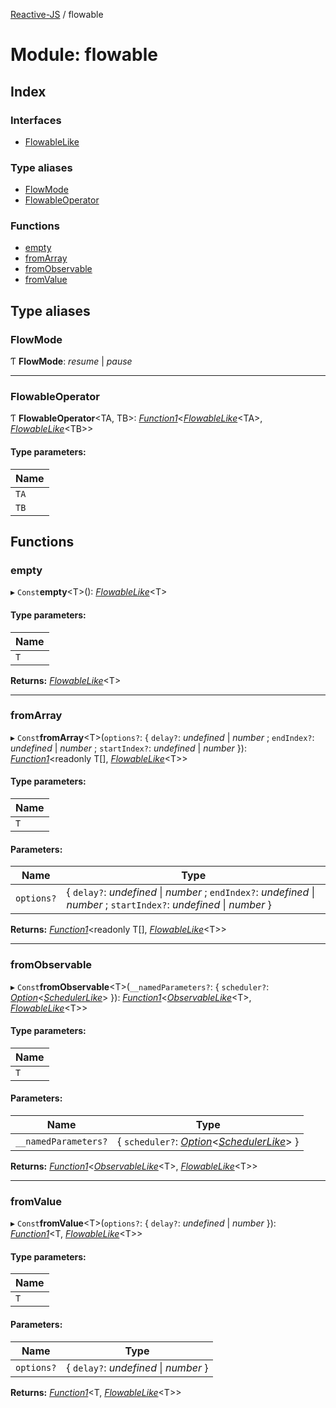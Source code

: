 [Reactive-JS](../README.md) / flowable

# Module: flowable

## Index

### Interfaces

* [FlowableLike](../interfaces/flowable.flowablelike.md)

### Type aliases

* [FlowMode](flowable.md#flowmode)
* [FlowableOperator](flowable.md#flowableoperator)

### Functions

* [empty](flowable.md#empty)
* [fromArray](flowable.md#fromarray)
* [fromObservable](flowable.md#fromobservable)
* [fromValue](flowable.md#fromvalue)

## Type aliases

### FlowMode

Ƭ **FlowMode**: *resume* \| *pause*

___

### FlowableOperator

Ƭ **FlowableOperator**<TA, TB\>: [*Function1*](functions.md#function1)<[*FlowableLike*](../interfaces/flowable.flowablelike.md)<TA\>, [*FlowableLike*](../interfaces/flowable.flowablelike.md)<TB\>\>

#### Type parameters:

Name |
------ |
`TA` |
`TB` |

## Functions

### empty

▸ `Const`**empty**\<T>(): [*FlowableLike*](../interfaces/flowable.flowablelike.md)<T\>

#### Type parameters:

Name |
------ |
`T` |

**Returns:** [*FlowableLike*](../interfaces/flowable.flowablelike.md)<T\>

___

### fromArray

▸ `Const`**fromArray**\<T>(`options?`: { `delay?`: *undefined* \| *number* ; `endIndex?`: *undefined* \| *number* ; `startIndex?`: *undefined* \| *number*  }): [*Function1*](functions.md#function1)<readonly T[], [*FlowableLike*](../interfaces/flowable.flowablelike.md)<T\>\>

#### Type parameters:

Name |
------ |
`T` |

#### Parameters:

Name | Type |
------ | ------ |
`options?` | { `delay?`: *undefined* \| *number* ; `endIndex?`: *undefined* \| *number* ; `startIndex?`: *undefined* \| *number*  } |

**Returns:** [*Function1*](functions.md#function1)<readonly T[], [*FlowableLike*](../interfaces/flowable.flowablelike.md)<T\>\>

___

### fromObservable

▸ `Const`**fromObservable**\<T>(`__namedParameters?`: { `scheduler?`: [*Option*](option.md#option)<[*SchedulerLike*](../interfaces/scheduler.schedulerlike.md)\>  }): [*Function1*](functions.md#function1)<[*ObservableLike*](../interfaces/observable.observablelike.md)<T\>, [*FlowableLike*](../interfaces/flowable.flowablelike.md)<T\>\>

#### Type parameters:

Name |
------ |
`T` |

#### Parameters:

Name | Type |
------ | ------ |
`__namedParameters?` | { `scheduler?`: [*Option*](option.md#option)<[*SchedulerLike*](../interfaces/scheduler.schedulerlike.md)\>  } |

**Returns:** [*Function1*](functions.md#function1)<[*ObservableLike*](../interfaces/observable.observablelike.md)<T\>, [*FlowableLike*](../interfaces/flowable.flowablelike.md)<T\>\>

___

### fromValue

▸ `Const`**fromValue**\<T>(`options?`: { `delay?`: *undefined* \| *number*  }): [*Function1*](functions.md#function1)<T, [*FlowableLike*](../interfaces/flowable.flowablelike.md)<T\>\>

#### Type parameters:

Name |
------ |
`T` |

#### Parameters:

Name | Type |
------ | ------ |
`options?` | { `delay?`: *undefined* \| *number*  } |

**Returns:** [*Function1*](functions.md#function1)<T, [*FlowableLike*](../interfaces/flowable.flowablelike.md)<T\>\>
